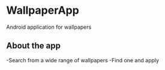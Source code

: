 # WallpaperApp
Android application for wallpapers

## About the app
-Search from a wide range of wallpapers
-Find one and apply

